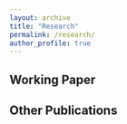 ```yaml
---
layout: archive
title: "Research"
permalink: /research/
author_profile: true
---
```



Working Paper
------

Other Publications
------
